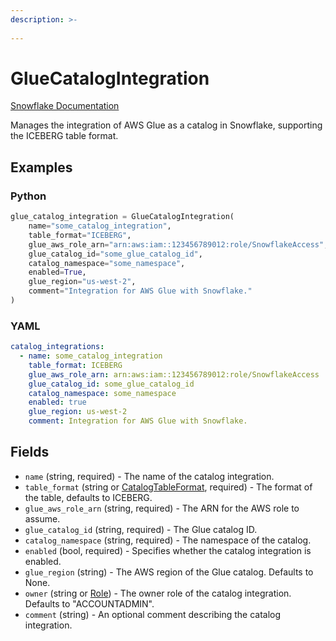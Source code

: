 ```yaml
---
description: >-
  
---
```


# GlueCatalogIntegration

[Snowflake Documentation](https://docs.snowflake.com/en/sql-reference/sql/create-catalog-integration)

Manages the integration of AWS Glue as a catalog in Snowflake, supporting the ICEBERG table format.

## Examples

### Python

```python
glue_catalog_integration = GlueCatalogIntegration(
    name="some_catalog_integration",
    table_format="ICEBERG",
    glue_aws_role_arn="arn:aws:iam::123456789012:role/SnowflakeAccess",
    glue_catalog_id="some_glue_catalog_id",
    catalog_namespace="some_namespace",
    enabled=True,
    glue_region="us-west-2",
    comment="Integration for AWS Glue with Snowflake."
)
```

### YAML

```yaml
catalog_integrations:
  - name: some_catalog_integration
    table_format: ICEBERG
    glue_aws_role_arn: arn:aws:iam::123456789012:role/SnowflakeAccess
    glue_catalog_id: some_glue_catalog_id
    catalog_namespace: some_namespace
    enabled: true
    glue_region: us-west-2
    comment: Integration for AWS Glue with Snowflake.
```

## Fields

* `name` (string, required) - The name of the catalog integration.
* `table_format` (string or [CatalogTableFormat](catalog_table_format.md), required) - The format of the table, defaults to ICEBERG.
* `glue_aws_role_arn` (string, required) - The ARN for the AWS role to assume.
* `glue_catalog_id` (string, required) - The Glue catalog ID.
* `catalog_namespace` (string, required) - The namespace of the catalog.
* `enabled` (bool, required) - Specifies whether the catalog integration is enabled.
* `glue_region` (string) - The AWS region of the Glue catalog. Defaults to None.
* `owner` (string or [Role](role.md)) - The owner role of the catalog integration. Defaults to "ACCOUNTADMIN".
* `comment` (string) - An optional comment describing the catalog integration.


